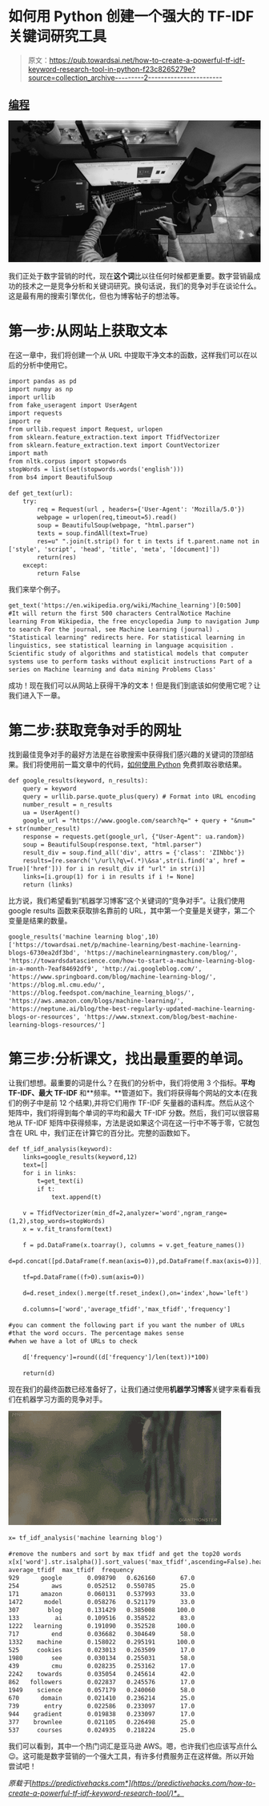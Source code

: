# 如何用 Python 创建一个强大的 TF-IDF 关键词研究工具

> 原文：<https://pub.towardsai.net/how-to-create-a-powerful-tf-idf-keyword-research-tool-in-python-f23c8265279e?source=collection_archive---------2----------------------->

## [编程](https://towardsai.net/p/category/programming)

![](img/0c5605aca3497e588ba9b5d2d14189c1.png)

我们正处于数字营销的时代，现在**这个词**比以往任何时候都更重要。数字营销最成功的技术之一是竞争分析和关键词研究。换句话说，我们的竞争对手在谈论什么。这是最有用的搜索引擎优化，但也为博客帖子的想法等。

# 第一步:从网站上获取文本

在这一章中，我们将创建一个从 URL 中提取干净文本的函数，这样我们可以在以后的分析中使用它。

```
import pandas as pd
import numpy as np
import urllib
from fake_useragent import UserAgent
import requests
import re
from urllib.request import Request, urlopen
from sklearn.feature_extraction.text import TfidfVectorizer
from sklearn.feature_extraction.text import CountVectorizer
import math
from nltk.corpus import stopwords
stopWords = list(set(stopwords.words('english')))
from bs4 import BeautifulSoup

def get_text(url):
    try:
        req = Request(url , headers={'User-Agent': 'Mozilla/5.0'})
        webpage = urlopen(req,timeout=5).read()
        soup = BeautifulSoup(webpage, "html.parser")
        texts = soup.findAll(text=True)
        res=u" ".join(t.strip() for t in texts if t.parent.name not in ['style', 'script', 'head', 'title', 'meta', '[document]'])
        return(res)
    except:
        return False
```

我们来举个例子。

```
get_text('https://en.wikipedia.org/wiki/Machine_learning')[0:500]
#It will return the first 500 characters CentralNotice Machine learning From Wikipedia, the free encyclopedia Jump to navigation Jump to search For the journal, see Machine Learning (journal) . "Statistical learning" redirects here. For statistical learning in linguistics, see statistical learning in language acquisition . Scientific study of algorithms and statistical models that computer systems use to perform tasks without explicit instructions Part of a series on Machine learning and data mining Problems Class'
```

成功！现在我们可以从网站上获得干净的文本！但是我们到底该如何使用它呢？让我们进入下一章。

# 第二步:获取竞争对手的网址

找到最佳竞争对手的最好方法是在谷歌搜索中获得我们感兴趣的关键词的顶部结果。我们将使用前一篇文章中的代码，[如何使用 Python](https://predictivehacks.com/how-to-scrape-google-results-for-free-using-python/) 免费抓取谷歌结果。

```
def google_results(keyword, n_results):
    query = keyword
    query = urllib.parse.quote_plus(query) # Format into URL encoding
    number_result = n_results
    ua = UserAgent()
    google_url = "https://www.google.com/search?q=" + query + "&num=" + str(number_result)
    response = requests.get(google_url, {"User-Agent": ua.random})
    soup = BeautifulSoup(response.text, "html.parser")
    result_div = soup.find_all('div', attrs = {'class': 'ZINbbc'})
    results=[re.search('\/url\?q\=(.*)\&sa',str(i.find('a', href = True)['href'])) for i in result_div if "url" in str(i)]
    links=[i.group(1) for i in results if i != None]
    return (links)
```

比方说，我们希望看到“机器学习博客”这个关键词的“竞争对手”。让我们使用 google results 函数来获取排名靠前的 URL，其中第一个变量是关键字，第二个变量是结果的数量。

```
google_results('machine learning blog',10)['https://towardsai.net/p/machine-learning/best-machine-learning-blogs-6730ea2df3bd', 'https://machinelearningmastery.com/blog/', 'https://towardsdatascience.com/how-to-start-a-machine-learning-blog-in-a-month-7eaf84692df9', 'http://ai.googleblog.com/', 'https://www.springboard.com/blog/machine-learning-blog/', 'https://blog.ml.cmu.edu/', 'https://blog.feedspot.com/machine_learning_blogs/', 'https://aws.amazon.com/blogs/machine-learning/', 'https://neptune.ai/blog/the-best-regularly-updated-machine-learning-blogs-or-resources', 'https://www.stxnext.com/blog/best-machine-learning-blogs-resources/']
```

# 第三步:分析课文，找出最重要的单词。

让我们想想。最重要的词是什么？在我们的分析中，我们将使用 3 个指标。**平均 TF-IDF、最大 TF-IDF** 和**频率。**管道如下。我们将获得每个网站的文本(在我们的例子中是前 12 个结果),并将它们用作 TF-IDF 矢量器的语料库。然后从这个矩阵中，我们将得到每个单词的平均和最大 TF-IDF 分数。然后，我们可以很容易地从 TF-IDF 矩阵中获得频率，方法是说如果这个词在这一行中不等于零，它就包含在 URL 中，我们正在计算它的百分比。完整的函数如下。

```
def tf_idf_analysis(keyword):
    links=google_results(keyword,12)
    text=[]
    for i in links:
        t=get_text(i)
        if t:
            text.append(t)

    v = TfidfVectorizer(min_df=2,analyzer='word',ngram_range=(1,2),stop_words=stopWords)
    x = v.fit_transform(text)

    f = pd.DataFrame(x.toarray(), columns = v.get_feature_names())
    d=pd.concat([pd.DataFrame(f.mean(axis=0)),pd.DataFrame(f.max(axis=0))],axis=1)

    tf=pd.DataFrame((f>0).sum(axis=0))

    d=d.reset_index().merge(tf.reset_index(),on='index',how='left')

    d.columns=['word','average_tfidf','max_tfidf','frequency']

#you can comment the following part if you want the number of URLs #that the word occurs. The percentage makes sense
#when we have a lot of URLs to check

    d['frequency']=round((d['frequency']/len(text))*100)

    return(d)
```

现在我们的最终函数已经准备好了，让我们通过使用**机器学习博客**关键字来看看我们在机器学习方面的竞争对手。

![](img/0586950f38efcea9ebbe04b06efd9046.png)

```
x= tf_idf_analysis('machine learning blog')

#remove the numbers and sort by max tfidf and get the top20 words
x[x['word'].str.isalpha()].sort_values('max_tfidf',ascending=False).head(20)word  average_tfidf  max_tfidf  frequency
929      google       0.098790   0.626160       67.0
254         aws       0.052512   0.550785       25.0
171      amazon       0.060131   0.537993       33.0
1472      model       0.058276   0.521179       33.0
307        blog       0.131429   0.385008      100.0
133          ai       0.109516   0.358522       83.0
1222   learning       0.191090   0.352528      100.0
717         end       0.036682   0.304649       58.0
1332    machine       0.158022   0.295191      100.0
525     cookies       0.023013   0.263509       17.0
1980        see       0.030134   0.255031       58.0
439         cmu       0.028235   0.253162       17.0
2242    towards       0.035054   0.245614       42.0
862   followers       0.022837   0.245576       17.0
1949    science       0.057179   0.240060       58.0
670      domain       0.021410   0.236214       25.0
739       entry       0.022586   0.233097       17.0
944    gradient       0.019838   0.233097       17.0
377    brownlee       0.021105   0.226498       25.0
537     courses       0.024935   0.218224       25.0
```

我们可以看到，其中一个热门词汇是亚马逊 AWS。嗯，也许我们也应该写点什么😉。这可能是数字营销的一个强大工具，有许多付费服务正在这样做。所以开始尝试吧！

*原载于*[*https://predictivehacks.com*](https://predictivehacks.com/how-to-create-a-powerful-tf-idf-keyword-research-tool/)*。*